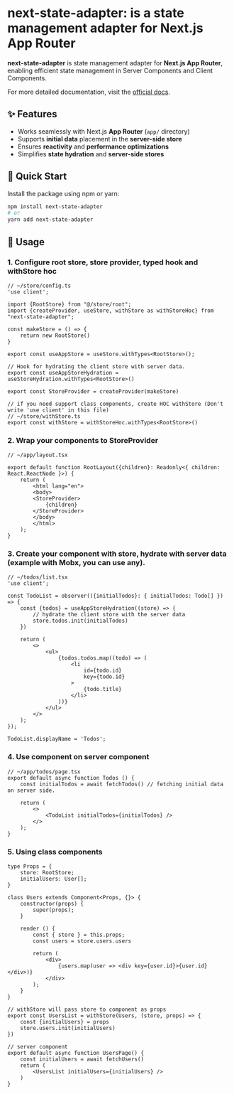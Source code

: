 # next-state-adapter: is a state management adapter for Next.js App Router

**next-state-adapter** is state management adapter for **Next.js App Router**, enabling efficient state management in Server Components and Client Components.

For more detailed documentation, visit the [official docs](https://next-state-adapter.vercel.app/docs/intro).

## ✨ Features
- Works seamlessly with Next.js **App Router** (`app/` directory)
- Supports **initial data** placement in the **server-side store**
- Ensures **reactivity** and **performance optimizations**
- Simplifies **state hydration** and **server-side stores**

## 🚀 Quick Start

Install the package using npm or yarn:

```sh
npm install next-state-adapter
# or
yarn add next-state-adapter
```

## 📖 Usage

### 1. Configure root store, store provider, typed hook and withStore hoc

```tsx
// ~/store/config.ts
'use client';

import {RootStore} from "@/store/root";
import {createProvider, useStore, withStore as withStoreHoc} from "next-state-adapter";

const makeStore = () => {
    return new RootStore()
}

export const useAppStore = useStore.withTypes<RootStore>();

// Hook for hydrating the client store with server data.
export const useAppStoreHydration = useStoreHydration.withTypes<RootStore>()

export const StoreProvider = createProvider(makeStore)

// if you need support class components, create HOC withStore (Don't write 'use client' in this file)
// ~/store/withStore.ts
export const withStore = withStoreHoc.withTypes<RootStore>()

```

### 2. Wrap your components to StoreProvider

```tsx
// ~/app/layout.tsx

export default function RootLayout({children}: Readonly<{ children: React.ReactNode }>) {
    return (
        <html lang="en">
        <body>
        <StoreProvider>
            {children}
        </StoreProvider>
        </body>
        </html>
    );
}
```

### 3. Create your component with store, hydrate with server data (example with Mobx, you can use any).

```tsx
// ~/todos/list.tsx
'use client';

const TodoList = observer(({initialTodos}: { initialTodos: Todo[] }) => {
    const {todos} = useAppStoreHydration((store) => {
        // hydrate the client store with the server data
        store.todos.init(initialTodos)
    })

    return (
        <>
            <ul>
                {todos.todos.map((todo) => (
                    <li
                        id={todo.id}
                        key={todo.id}
                    >
                        {todo.title}
                    </li>
                ))}
            </ul>
        </>
    );
});

TodoList.displayName = 'Todos';
```

### 4. Use component on server component

```tsx
// ~/app/todos/page.tsx
export default async function Todos () {
    const initialTodos = await fetchTodos() // fetching initial data on server side.

    return (
        <>
            <TodoList initialTodos={initialTodos} />
        </>
    );
}
```

### 5. Using class components

```tsx
type Props = {
    store: RootStore;
    initialUsers: User[];
}

class Users extends Component<Props, {}> {
    constructor(props) {
        super(props);
    }

    render () {
        const { store } = this.props;
        const users = store.users.users

        return (
            <div>
                {users.map(user => <div key={user.id}>{user.id}</div>)}
            </div>
        );
    }
}

// withStore will pass store to component as props
export const UsersList = withStore(Users, (store, props) => {
    const {initialUsers} = props
    store.users.init(initialUsers)
})

// server component
export default async function UsersPage() {
    const initialUsers = await fetchUsers()
    return (
        <UsersList initialUsers={initialUsers} />
    )
}
```
